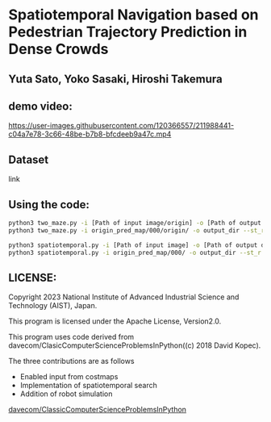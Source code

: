 # Spatiotemporal Navigation based on Pedestrian Trajectory Prediction in Dense Crowds

## Yuta Sato, Yoko Sasaki, Hiroshi Takemura

## **demo video:**


https://user-images.githubusercontent.com/120366557/211988441-c04a7e78-3c66-48be-b7b8-bfcdeeb9a47c.mp4



## **Dataset**
link

## **Using the code:**

```bash
python3 two_maze.py -i [Path of input image/origin] -o [Path of output directory for simulation images] --st_r [y of a start] --st_c [x of a start] --go_r [y of a goal] --go_c [x of a goal]
python3 two_maze.py -i origin_pred_map/000/origin/ -o output_dir --st_r 270 --st_c 160 --go_r 130 --go_c 240
```

```bash
python3 spatiotemporal.py -i [Path of input image] -o [Path of output directory for simulation images] --st_r [y of a start] --st_c [x of a start] --go_r [y of a goal] --go_c [x of a goal]
python3 spatiotemporal.py -i origin_pred_map/000/ -o output_dir --st_r 270 --st_c 160 --go_r 130 --go_c 240
```

## **LICENSE:**
Copyright 2023 National Institute of Advanced Industrial Science and Technology (AIST), Japan.

This program is licensed under the Apache License, Version2.0.

This program uses code derived from davecom/ClasicComputerScienceProblemsInPython((c) 2018 David Kopec).

The three contributions are as follows
- Enabled input from costmaps
- Implementation of spatiotemporal search
- Addition of robot simulation



[davecom/ClassicComputerScienceProblemsInPython](https://github.com/davecom/ClassicComputerScienceProblemsInPython)

